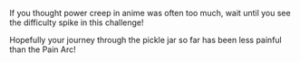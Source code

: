 If you thought power creep in anime was often too much, wait until you see the difficulty spike in this challenge!

Hopefully your journey through the pickle jar so far has been less painful than the Pain Arc!